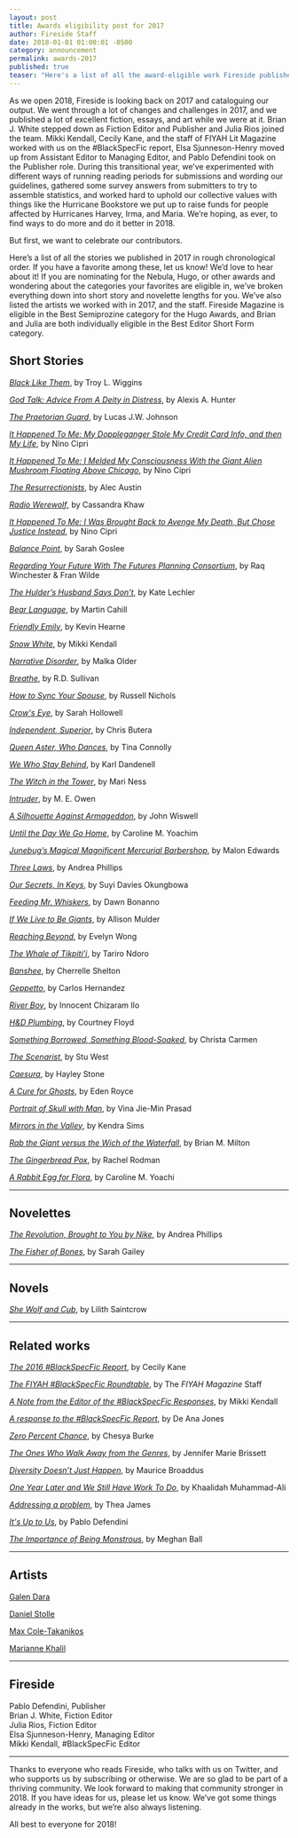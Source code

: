 ```yaml
---
layout: post
title: Awards eligibility post for 2017
author: Fireside Staff
date: 2018-01-01 01:00:01 -0500
category: announcement
permalink: awards-2017
published: true
teaser: "Here's a list of all the award-eligible work Fireside published in 2017."
---
```


As we open 2018, Fireside is looking back on 2017 and cataloguing our output. We went through a lot of changes and challenges in 2017, and we published a lot of excellent fiction, essays, and art while we were at it. Brian J. White stepped down as Fiction Editor and Publisher and Julia Rios joined the team. Mikki Kendall, Cecily Kane, and the staff of FIYAH Lit Magazine worked with us on the #BlackSpecFic report, Elsa Sjunneson-Henry moved up from Assistant Editor to Managing Editor, and Pablo Defendini took on the Publisher role. During this transitional year, we’ve experimented with different ways of running reading periods for submissions and wording our guidelines, gathered some survey answers from submitters to try to assemble statistics, and worked hard to uphold our collective values with things like the Hurricane Bookstore we put up to raise funds for people affected by Hurricanes Harvey, Irma, and Maria. We’re hoping, as ever, to find ways to do more and do it better in 2018.

But first, we want to celebrate our contributors.

Here’s a list of all the stories we published in 2017 in rough chronological order. If you have a favorite among these, let us know! We’d love to hear about it! If you are nominating for the Nebula, Hugo, or other awards and wondering about the categories your favorites are eligible in, we’ve broken everything down into short story and novelette lengths for you. We’ve also listed the artists we worked with in 2017, and the staff. Fireside Magazine is eligible in the Best Semiprozine category for the Hugo Awards, and Brian and Julia are both individually eligible in the Best Editor Short Form category.


## Short Stories

[_Black Like Them_](/issue39/chapter/black-like-them/), by Troy L. Wiggins

[_God Talk: Advice From A Deity in Distress_](/issue39/chapter/god-talk-advice-from-a-deity-in-distress/),
by Alexis A. Hunter

[_The Praetorian Guard_](/the-praetorian-guard), by Lucas J.W. Johnson

[_It Happened To Me: My Doppleganger Stole My Credit Card Info, and then My Life_](/issue39/chapter/it-happened-to-me-my-doppleganger-stole-my-credit-card-info-and-then-my-life/), by Nino Cipri

[_It Happened To Me: I Melded My Consciousness With the Giant Alien Mushroom Floating Above Chicago_](it-happened-to-me-i-melded-my-consciousness-wtih-the-giant-alien-mushroom-floating-above-chicago), by Nino Cipri

[_The Resurrectionists_](/the-resurrectionists), by Alec Austin

[_Radio Werewolf_](radio-werewolf), by Cassandra Khaw

[_It Happened To Me: I Was Brought Back to Avenge My Death, But Chose Justice Instead_](it-happened-to-me-i-was-brought-back-to-avenge-my-death-but-chose-justice-instead), by Nino Cipri

[_Balance Point_](balance-point), by Sarah Goslee

[_Regarding Your Future With The Futures Planning Consortium_](regarding-your-future-with-the-futures-planning-consortium), by Raq Winchester & Fran Wilde

[_The Hulder’s Husband Says Don’t_](the-hulders-husband-says-dont), by Kate Lechler

[_Bear Language_](bear-language), by Martin Cahill

[_Friendly Emily_](friendly-emily), by Kevin Hearne

[_Snow White_](snow-white), by Mikki Kendall

[_Narrative Disorder_](narrative-disorder), by Malka Older

[_Breathe_](breathe), by R.D. Sullivan

[_How to Sync Your Spouse_](how-to-sync-your-spouse), by Russell Nichols

[_Crow's Eye_](crows-eye), by Sarah Hollowell

[_Independent, Superior_](independent-superior), by Chris Butera

[_Queen Aster, Who Dances_](queen-aster-who-dances), by Tina Connolly

[_We Who Stay Behind_](we-who-stay-behind), by Karl Dandenell

[_The Witch in the Tower_](the-witch-in-the-tower), by Mari Ness

[_Intruder_](intruder), by M. E. Owen

[_A Silhouette Against Armageddon_](/a-silhouette-against-armageddon), by John Wiswell

[_Until the Day We Go Home_](/until-the-day-we-go-home), by Caroline M. Yoachim

[_Junebug’s Magical Magnificent Mercurial Barbershop_](/junebugs-magical-magnificent-mercurial-barbershop), by Malon Edwards

[_Three Laws_](three-laws), by Andrea Phillips

[_Our Secrets, In Keys_](/our-secrets-in-keys), by Suyi Davies Okungbowa

[_Feeding Mr. Whiskers_](feeding-mr-whiskers), by Dawn Bonanno

[_If We Live to Be Giants_](if-we-live-to-be-giants), by Allison Mulder

[_Reaching Beyond_](reaching-beyond), by Evelyn Wong

[_The Whale of Tikpiti’i_](the-whale-of-tikpitii), by Tariro Ndoro

[_Banshee_](banshee), by Cherrelle Shelton

[_Geppetto_](geppetto), by Carlos Hernandez

[_River Boy_](river-boy), by Innocent Chizaram Ilo

[_H&D Plumbing_](h-n-d-plumbing), by Courtney Floyd

[_Something Borrowed, Something Blood-Soaked_](something-borrowed-something-blood-soaked), by Christa Carmen

[_The Scenarist_](the-scenarist), by Stu West

[_Caesura_](caesura), by Hayley Stone

[_A Cure for Ghosts_](a-cure-for-ghosts), by Eden Royce

[_Portrait of Skull with Man_](portrait-of-skull-with-man), by Vina Jie-Min Prasad

[_Mirrors in the Valley_](mirrors-in-the-valley), by Kendra Sims

[_Rab the Giant versus the Wich of the Waterfall_](rab-the-giant), by Brian M. Milton

[_The Gingerbread Pox_](the-gingerbread-pox), by Rachel Rodman

[_A Rabbit Egg for Flora_](a-rabbit-egg-for-flora), by Caroline M. Yoachi

---

## Novelettes

[_The Revolution, Brought to You by Nike_](/the-revolution-brought-to-you-by-nike), by Andrea Phillips

[_The Fisher of Bones_](/book/the-fisher-of-bones), by Sarah Gailey

---

## Novels

[_She Wolf and Cub_](book/she-wolf-and-cub), by Lilith Saintcrow

---

## Related works

[_The 2016 #BlackSpecFic Report_](/blackspecfic-2016), by Cecily Kane

[_The FIYAH #BlackSpecFic Roundtable_](/fiyah-roundtable), by The _FIYAH Magazine_ Staff

[_A Note from the Editor of the #BlackSpecFic Responses_](/a-note-from-the-editor-of-the-blackspecfic-responses), by Mikki Kendall

[_A response to the #BlackSpecFic Report_](/a-response-to-the-blackspecfic-report), by De Ana Jones

[_Zero Percent Chance_](/zero-percent-chance), by Chesya Burke

[_The Ones Who Walk Away from the Genres_](/the-ones-who-walk-away-from-the-genre), by Jennifer Marie Brissett

[_Diversity Doesn’t Just Happen_](/diversity-doesn't-just-happen), by Maurice Broaddus

[_One Year Later and We Still Have Work To Do_](/one-year-later), by Khaalidah Muhammad-Ali

[_Addressing a problem_](/addressing-a-problem), by Thea James

[_It's Up to Us_](/its-up-to-us), by Pablo Defendini

[_The Importance of Being Monstrous_](/the-importance-of-being-monstrous), by Meghan Ball

---

## Artists

[Galen Dara](http://www.galendara.com)

[Daniel Stolle](http://www.danielstolle.com)

[Max Cole-Takanikos](https://www.maxcoletakanikos.com)

[Marianne Khalil](https://mariannekhalil.carbonmade.com)

---

## Fireside

Pablo Defendini, Publisher<br/>Brian J. White, Fiction Editor<br/>Julia Rios, Fiction Editor<br/>Elsa Sjunneson-Henry, Managing Editor<br/>Mikki Kendall, #BlackSpecFic Editor

---

Thanks to everyone who reads Fireside, who talks with us on Twitter, and who supports us by subscribing or otherwise. We are so glad to be part of a thriving community. We look forward to making that community stronger in 2018. If you have ideas for us, please let us know. We’ve got some things already in the works, but we’re also always listening.

All best to everyone for 2018!
